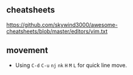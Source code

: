 ## cheatsheets
https://github.com/skywind3000/awesome-cheatsheets/blob/master/editors/vim.txt

## movement
- Using `C-d` `C-u` `nj` `nk` `H` `M` `L` for quick line move.

